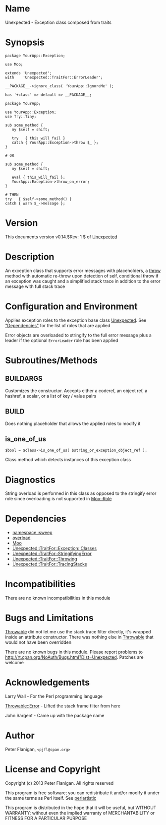 # Name

Unexpected - Exception class composed from traits

# Synopsis

    package YourApp::Exception;

    use Moo;

    extends 'Unexpected';
    with    'Unexpected::TraitFor::ErrorLeader';

    __PACKAGE__->ignore_class( 'YourApp::IgnoreMe' );

    has '+class' => default => __PACKAGE__;

    package YourApp;

    use YourApp::Exception;
    use Try::Tiny;

    sub some_method {
       my $self = shift;

       try   { this_will_fail }
       catch { YourApp::Exception->throw $_ };
    }

    # OR

    sub some_method {
       my $self = shift;

       eval { this_will_fail };
       YourApp::Exception->throw_on_error;
    }

    # THEN
    try   { $self->some_method() }
    catch { warn $_->message };

# Version

This documents version v0.14.$Rev: 1 $ of [Unexpected](https://metacpan.org/module/Unexpected)

# Description

An exception class that supports error messages with placeholders, a
[throw](https://metacpan.org/module/Unexpected::TraitFor::Throwing#throw) method with automatic
re-throw upon detection of self, conditional throw if an exception was
caught and a simplified stack trace in addition to the error message
with full stack trace

# Configuration and Environment

Applies exception roles to the exception base class [Unexpected](https://metacpan.org/module/Unexpected). See
["Dependencies"](#Dependencies) for the list of roles that are applied

Error objects are overloaded to stringify to the full error message
plus a leader if the optional `ErrorLeader` role has been applied

# Subroutines/Methods

## BUILDARGS

Customizes the constructor. Accepts either a coderef, an object ref,
a hashref, a scalar, or a list of key / value pairs

## BUILD

Does nothing placeholder that allows the applied roles to modify it

## is\_one\_of\_us

    $bool = $class->is_one_of_us( $string_or_exception_object_ref );

Class method which detects instances of this exception class

# Diagnostics

String overload is performed in this class as opposed to the stringify
error role since overloading is not supported in [Moo::Role](https://metacpan.org/module/Moo::Role)

# Dependencies

- [namespace::sweep](https://metacpan.org/module/namespace::sweep)
- [overload](https://metacpan.org/module/overload)
- [Moo](https://metacpan.org/module/Moo)
- [Unexpected::TraitFor::Exception::Classes](https://metacpan.org/module/Unexpected::TraitFor::Exception::Classes)
- [Unexpected::TraitFor::StringifyingError](https://metacpan.org/module/Unexpected::TraitFor::StringifyingError)
- [Unexpected::TraitFor::Throwing](https://metacpan.org/module/Unexpected::TraitFor::Throwing)
- [Unexpected::TraitFor::TracingStacks](https://metacpan.org/module/Unexpected::TraitFor::TracingStacks)

# Incompatibilities

There are no known incompatibilities in this module

# Bugs and Limitations

[Throwable](https://metacpan.org/module/Throwable) did not let me use the stack trace filter directly, it's wrapped
inside an attribute constructor. There was nothing else in [Throwable](https://metacpan.org/module/Throwable)
that would not have been overridden

There are no known bugs in this module.  Please report problems to
http://rt.cpan.org/NoAuth/Bugs.html?Dist=Unexpected. Patches
are welcome

# Acknowledgements

Larry Wall - For the Perl programming language

[Throwable::Error](https://metacpan.org/module/Throwable::Error) - Lifted the stack frame filter from here

John Sargent - Came up with the package name

# Author

Peter Flanigan, `<pjfl@cpan.org>`

# License and Copyright

Copyright (c) 2013 Peter Flanigan. All rights reserved

This program is free software; you can redistribute it and/or modify it
under the same terms as Perl itself. See [perlartistic](https://metacpan.org/module/perlartistic)

This program is distributed in the hope that it will be useful,
but WITHOUT WARRANTY; without even the implied warranty of
MERCHANTABILITY or FITNESS FOR A PARTICULAR PURPOSE

